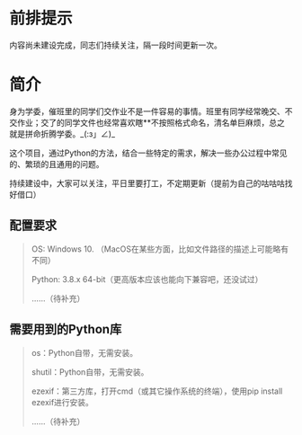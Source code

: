 # 前排提示

内容尚未建设完成，同志们持续关注，隔一段时间更新一次。

# 简介

身为学委，催班里的同学们交作业不是一件容易的事情。班里有同学经常晚交、不交作业；交了的同学文件也经常喜欢瞎**不按照格式命名，清名单巨麻烦，总之就是拼命折腾学委。\_(:з」∠)\_

这个项目，通过Python的方法，结合一些特定的需求，解决一些办公过程中常见的、繁琐的且通用的问题。

持续建设中，大家可以关注，平日里要打工，不定期更新（提前为自己的咕咕咕找好借口）

## 配置要求

> OS: Windows 10. （MacOS在某些方面，比如文件路径的描述上可能略有不同）
>
> Python: 3.8.x 64-bit（更高版本应该也能向下兼容吧，还没试过）
>
> ......（待补充）

## 需要用到的Python库

>  os：Python自带，无需安装。
>
>  shutil：Python自带，无需安装。
>  
>  ezexif：第三方库，打开cmd（或其它操作系统的终端），使用pip install ezexif进行安装。
>  
> ......（待补充）

